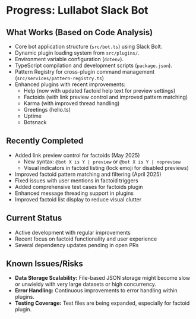 # Progress: Lullabot Slack Bot

## What Works (Based on Code Analysis)
- Core bot application structure (`src/bot.ts`) using Slack Bolt.
- Dynamic plugin loading system from `src/plugins/`.
- Environment variable configuration (`dotenv`).
- TypeScript compilation and development scripts (`package.json`).
- Pattern Registry for cross-plugin command management (`src/services/pattern-registry.ts`)
- Enhanced plugins with recent improvements:
    - Help (now with updated factoid help text for preview settings)
    - Factoids (with link preview control and improved pattern matching)
    - Karma (with improved thread handling)
    - Greetings (hello.ts)
    - Uptime
    - Botsnack

## Recently Completed
- Added link preview control for factoids (May 2025)
  - New syntax: `@bot X is Y | preview` or `@bot X is Y | nopreview`
  - Visual indicators in factoid listing (lock emoji for disabled previews)
- Improved factoid pattern matching and filtering (April 2025)
- Fixed issues with user mentions in factoid triggers
- Added comprehensive test cases for factoids plugin
- Enhanced message threading support in plugins
- Improved factoid list display to reduce visual clutter

## Current Status
- Active development with regular improvements
- Recent focus on factoid functionality and user experience
- Several dependency updates pending in open PRs

## Known Issues/Risks
- **Data Storage Scalability:** File-based JSON storage might become slow or unwieldy with very large datasets or high concurrency.
- **Error Handling:** Continuous improvements to error handling within plugins.
- **Testing Coverage:** Test files are being expanded, especially for factoid plugin. 